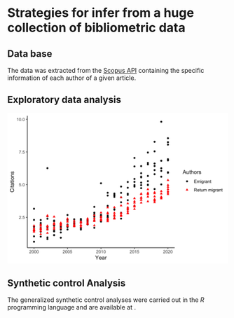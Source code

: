 # Strategies for infer from a huge collection of bibliometric data

## Data base

The data was extracted from the [Scopus API](https://dev.elsevier.com) containing the specific information of each author of a given article.

## Exploratory data analysis

![This is an image](https://github.com/leobiazoli/thesis/blob/42d52f59a64941557f917bc11475ea6842109a62/analysis1.png)

## Synthetic control Analysis

The generalized synthetic control analyses were carried out in the *R* programming language and are available at []().
